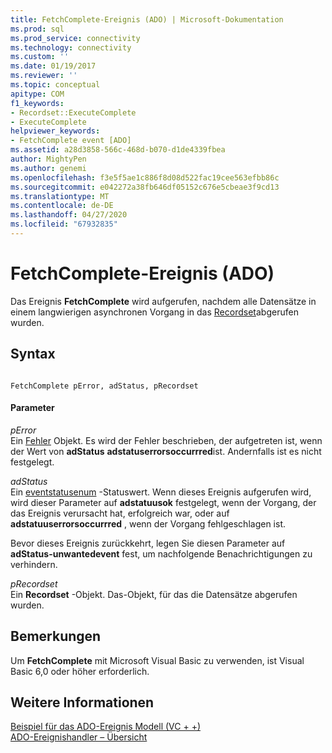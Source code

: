 ```yaml
---
title: FetchComplete-Ereignis (ADO) | Microsoft-Dokumentation
ms.prod: sql
ms.prod_service: connectivity
ms.technology: connectivity
ms.custom: ''
ms.date: 01/19/2017
ms.reviewer: ''
ms.topic: conceptual
apitype: COM
f1_keywords:
- Recordset::ExecuteComplete
- ExecuteComplete
helpviewer_keywords:
- FetchComplete event [ADO]
ms.assetid: a28d3858-566c-468d-b070-d1de4339fbea
author: MightyPen
ms.author: genemi
ms.openlocfilehash: f3e5f5ae1c886f8d08d522fac19cee563efbb86c
ms.sourcegitcommit: e042272a38fb646df05152c676e5cbeae3f9cd13
ms.translationtype: MT
ms.contentlocale: de-DE
ms.lasthandoff: 04/27/2020
ms.locfileid: "67932835"
---
```

# <a name="fetchcomplete-event-ado"></a>FetchComplete-Ereignis (ADO)
Das Ereignis **FetchComplete** wird aufgerufen, nachdem alle Datensätze in einem langwierigen asynchronen Vorgang in das [Recordset](../../../ado/reference/ado-api/recordset-object-ado.md)abgerufen wurden.  
  
## <a name="syntax"></a>Syntax  
  
```  
  
FetchComplete pError, adStatus, pRecordset  
```  
  
#### <a name="parameters"></a>Parameter  
 *pError*  
 Ein [Fehler](../../../ado/reference/ado-api/error-object.md) Objekt. Es wird der Fehler beschrieben, der aufgetreten ist, wenn der Wert von **adStatus** **adstatuserrorsoccurrred**ist. Andernfalls ist es nicht festgelegt.  
  
 *adStatus*  
 Ein [eventstatusenum](../../../ado/reference/ado-api/eventstatusenum.md) -Statuswert. Wenn dieses Ereignis aufgerufen wird, wird dieser Parameter auf **adstatuusok** festgelegt, wenn der Vorgang, der das Ereignis verursacht hat, erfolgreich war, oder auf **adstatuuserrorsoccurrred** , wenn der Vorgang fehlgeschlagen ist.  
  
 Bevor dieses Ereignis zurückkehrt, legen Sie diesen Parameter auf **adStatus-unwantedevent** fest, um nachfolgende Benachrichtigungen zu verhindern.  
  
 *pRecordset*  
 Ein **Recordset** -Objekt. Das-Objekt, für das die Datensätze abgerufen wurden.  
  
## <a name="remarks"></a>Bemerkungen  
 Um **FetchComplete** mit Microsoft Visual Basic zu verwenden, ist Visual Basic 6,0 oder höher erforderlich.  
  
## <a name="see-also"></a>Weitere Informationen  
 [Beispiel für das ADO-Ereignis Modell (VC + +)](../../../ado/reference/ado-api/ado-events-model-example-vc.md)   
 [ADO-Ereignishandler – Übersicht](../../../ado/guide/data/ado-event-handler-summary.md)
